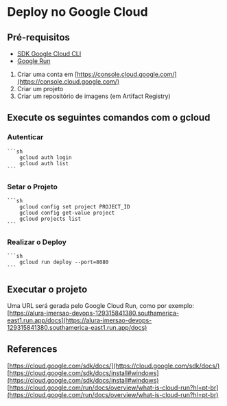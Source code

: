 # Deploy no Google Cloud

## Pré-requisitos

- [SDK Google Cloud CLI](https://cloud.google.com/sdk/docs/install)
- [Google Run](https://cloud.google.com/run)

1. Criar uma conta em [https://console.cloud.google.com/](https://console.cloud.google.com/)
2. Criar um projeto
3. Criar um repositório de imagens (em Artifact Registry)

## Execute os seguintes comandos com o gcloud

### Autenticar

    ```sh
        gcloud auth login
        gcloud auth list
    ```

### Setar o Projeto

    ```sh
        gcloud config set project PROJECT_ID
        gcloud config get-value project
        gcloud projects list
    ```

### Realizar o Deploy

    ```sh
        gcloud run deploy --port=8080
    ```

## Executar o projeto

Uma URL será gerada pelo Google Cloud Run, como por exemplo: [https://alura-imersao-devops-129315841380.southamerica-east1.run.app/docs](https://alura-imersao-devops-129315841380.southamerica-east1.run.app/docs)

## References

[https://cloud.google.com/sdk/docs/](https://cloud.google.com/sdk/docs/)
[https://cloud.google.com/sdk/docs/install#windows](https://cloud.google.com/sdk/docs/install#windows)
[https://cloud.google.com/run/docs/overview/what-is-cloud-run?hl=pt-br](https://cloud.google.com/run/docs/overview/what-is-cloud-run?hl=pt-br)
